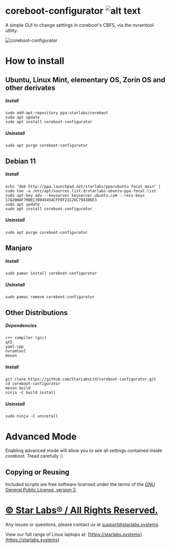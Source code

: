 # coreboot-configurator ![alt text](images/StarLabs_Logo.png "Star Labs Systems")

A simple GUI to change settings in coreboot's CBFS, via the nvramtool utility.

![coreboot-configurator](images/coreboot-configurator.gif)
# How to install
## Ubuntu, Linux Mint, elementary OS, Zorin OS and other derivates
##### Install
```
sudo add-apt-repository ppa:starlabs/coreboot
sudo apt update
sudo apt install coreboot-configurator
```
##### Uninstall
```
sudo apt purge coreboot-configurator
```

## Debian 11
##### Install
```
echo "deb http://ppa.launchpad.net/starlabs/ppa/ubuntu focal main" | sudo tee -a /etc/apt/sources.list.d/starlabs-ubuntu-ppa-focal.list
sudo apt-key adv --keyserver keyserver.ubuntu.com --recv-keys 17A20BAF70BEC3904545ACFF8F21C26C794386E3
sudo apt update
sudo apt install coreboot-configurator
```

##### Uninstall
```
sudo apt purge coreboot-configurator
```

## Manjaro
##### Install
```
sudo pamac install coreboot-configurator
```
##### Uninstall
```
sudo pamac remove coreboot-configurator
```

## Other Distributions
##### Dependencies
```
c++ compiler (gcc)
qt5
yaml-cpp
nvramtool
meson
```

##### Install
```
git clone https://github.com/StarLabsLtd/coreboot-configurator.git
cd coreboot-configurator
meson build
ninja -C build install
```
##### Uninstall
```
sudo ninja -C uninstall
```

# Advanced Mode
Enabling advanced mode will allow you to see all settings contained inside coreboot. Tread carefully :)

## Copying or Reusing
Included scripts are free software licensed under the terms of the [GNU General Public License, version 2](https://www.gnu.org/licenses/gpl-2.0.txt).

# [© Star Labs® / All Rights Reserved.](https://starlabs.systems)
Any issues or questions, please contact us at [support@starlabs.systems](mailto:supportstarlabs.systems)

View our full range of Linux laptops at: [https://starlabs.systems](https://starlabs.systems)
